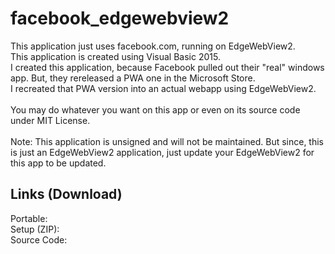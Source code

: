 # facebook_edgewebview2
This application just uses facebook.com, running on EdgeWebView2.
<br>
This application is created using Visual Basic 2015. 
<br>
I created this application, because Facebook pulled out their "real" windows app. But, they rereleased a PWA one in the Microsoft Store. 
<br>
I recreated that PWA version into an actual webapp using EdgeWebView2.
<br>
<br>
You may do whatever you want on this app or even on its source code under MIT License.
<br>
<br>
Note: This application is unsigned and will not be maintained. But since, this is just an EdgeWebView2 application, just update your EdgeWebView2 for this app to be updated.

## Links (Download)
Portable:
<br>
Setup (ZIP):
<br>
Source Code:
